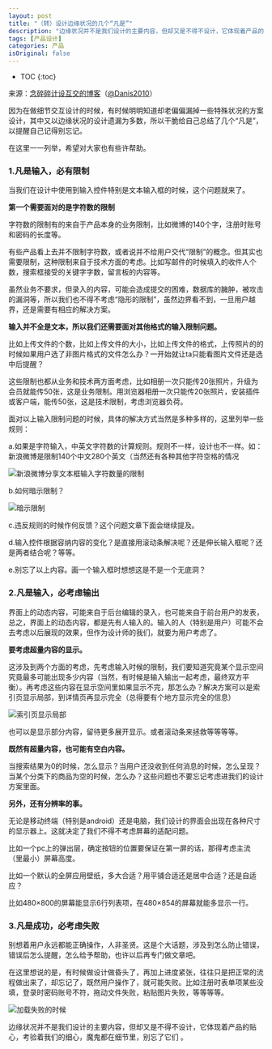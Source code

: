 ```yaml
---
layout: post
title: "（转）设计边缘状况的几个“凡是”"
description: "边缘状况并不是我们设计的主要内容，但却又是不得不设计，它体现着产品的贴心，考验着我们的细心，魔鬼都在细节里，别忘了它们"
tags: [产品设计]
categories: 产品
isOriginal: false
---
```


* TOC
{:toc}

来源：[念碎碎计设互交的博客](http://blog.sina.com.cn/s/blog_65b4f8d50101855x.html)（[@Danis2010](http://weibo.com/danis2010)）

因为在做细节交互设计的时候，有时候明明知道却老偏偏漏掉一些特殊状况的方案设计，其中又以边缘状况的设计遗漏为多数，所以干脆给自己总结了几个“凡是”，以提醒自己记得别忘记。

在这里一一列举，希望对大家也有些许帮助。

### 1.凡是输入，必有限制

当我们在设计中使用到输入控件特别是文本输入框的时候，这个问题就来了。

**第一个需要面对的是字符数的限制**

字符数的限制有的来自于产品本身的业务限制，比如微博的140个字，注册时账号和密码的长度等。

有些产品看上去并不限制字符数，或者说并不给用户交代“限制”的概念。但其实也需要限制，这种限制来自于技术方面的考虑。比如写邮件的时候填入的收件人个数，搜索框接受的关键字字数，留言板的内容等。

虽然业务不要求，但录入的内容，可能会造成提交的困难，数据库的臃肿，被攻击的漏洞等，所以我们也不得不考虑“隐形的限制”，虽然边界看不到，一旦用户越界，还是需要有相应的解决方案。

**输入并不全是文本，所以我们还需要面对其他格式的输入限制问题。**

比如上传文件的个数，比如上传文件的大小，比如上传文件的格式，上传照片的的时候如果用户选了非图片格式的文件怎么办？一开始就让ta只能看图片文件还是选中后提醒？

这些限制也都从业务和技术两方面考虑，比如相册一次只能传20张照片，升级为会员就能传50张，这是业务限制。用浏览器相册一次只能传20张照片，安装插件或客户端，能传50张，这是技术限制，考虑浏览器负荷。

面对以上输入限制问题的时候，具体的解决方式当然是多种多样的，这里列举一些规则：

a.如果是字符输入，中英文字符数的计算规则。规则不一样，设计也不一样。如：新浪微博是限制140个中文280个英文（当然还有各种其他字符空格的情况

![新浪微博分享文本框输入字符数量的限制](/blog/images/posts_imgs/201606100101.jpg)

b.如何暗示限制？

![暗示限制](/blog/images/posts_imgs/201606100102.jpg)

c.违反规则的时候作何反馈？这个问题文章下面会继续提及。

d.输入控件根据容纳内容的变化？是直接用滚动条解决呢？还是伸长输入框呢？还是两者结合呢？等等。

e.别忘了以上内容。画一个输入框时想想这是不是一个无底洞？

### 2.凡是输入，必考虑输出

界面上的动态内容，可能来自于后台编辑的录入，也可能来自于前台用户的发表，总之，界面上的动态内容，都是先有人输入的。输入的人（特别是用户）可能不会去考虑以后展现的效果，但作为设计师的我们，就要为用户考虑了。

**要考虑超量内容的显示。**

这涉及到两个方面的考虑，先考虑输入时候的限制，我们要知道究竟某个显示空间究竟最多可能出现多少内容（当然，有时候是输入输出一起考虑，最终双方平衡）。再考虑这些内容在显示空间里如果显示不完，那怎么办？解决方案可以是索引页显示局部，到详情页再显示完全（总得要有个地方显示完全的信息）

![索引页显示局部](/blog/images/posts_imgs/201606100103.jpg)

也可以是显示部分内容，留待更多展开显示。或者滚动条来拯救等等等等。

**既然有超量内容，也可能有空白内容。**

当搜索结果为0的时候，怎么显示？当用户还没收到任何消息的时候，怎么呈现？当某个分类下的商品为空的时候，怎么办？这些问题也不要忘记考虑进我们的设计方案里面。

**另外，还有分辨率的事。**

无论是移动终端（特别是android）还是电脑，我们设计的界面会出现在各种尺寸的显示器上。这就决定了我们不得不考虑屏幕的适配问题。

比如一个pc上的弹出层，确定按钮的位置要保证在第一屏的话，那得考虑主流（里最小）屏幕高度。

比如一个默认的全屏应用壁纸，多大合适？用平铺合适还是居中合适？还是自适应？

比如480×800的屏幕能显示6行列表项，在480×854的屏幕就能多显示一行。

### 3.凡是成功，必考虑失败

别想着用户永远都能正确操作，人非圣贤。这是个大话题，涉及到怎么防止错误，错误后怎么提醒，怎么给予帮助，也许以后再专门做文章吧。

在这里想说的是，有时候做设计做昏头了，再加上进度紧张，往往只是把正常的流程做出来了，却忘记了，既然用户操作了，就可能失败。比如注册时表单项某些没填，登录时密码账号不符，拖动文件失败，粘贴图片失败，等等等等。

![加载失败的时候](/blog/images/posts_imgs/201606100104.jpg)

边缘状况并不是我们设计的主要内容，但却又是不得不设计，它体现着产品的贴心，考验着我们的细心，魔鬼都在细节里，别忘了它们 。

